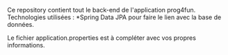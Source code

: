 Ce repository contient tout le back-end de l'application prog4fun.
Technologies utilisées :
*Spring Data JPA pour faire le lien avec la base de données.

Le fichier application.properties est à compléter avec vos propres informations.
